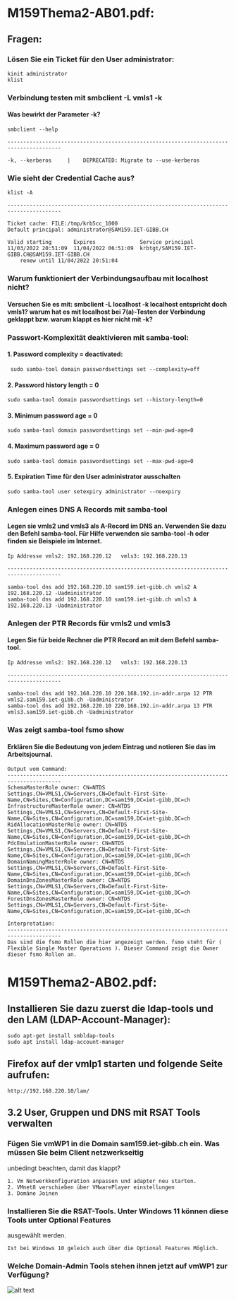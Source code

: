 # M159Thema2-AB01.pdf:
## Fragen:
### Lösen Sie ein Ticket für den User administrator:
```
kinit administrator
klist
```
### Verbindung testen mit smbclient -L vmls1 -k
#### Was bewirkt der Parameter -k?
```
smbclient --help

---------------------------------------------------------------------------------------

-k, --kerberos     |    DEPRECATED: Migrate to --use-kerberos
```
### Wie sieht der Credential Cache aus?
```
klist -A

---------------------------------------------------------------------------------------

Ticket cache: FILE:/tmp/krb5cc_1000
Default principal: administrator@SAM159.IET-GIBB.CH

Valid starting       Expires              Service principal
11/03/2022 20:51:09  11/04/2022 06:51:09  krbtgt/SAM159.IET-GIBB.CH@SAM159.IET-GIBB.CH
	renew until 11/04/2022 20:51:04

```

### Warum funktioniert der Verbindungsaufbau mit localhost nicht?
#### Versuchen Sie es mit: smbclient -L localhost -k localhost entspricht doch vmls1? warum hat es mit localhost bei 7(a)-Testen der Verbindung geklappt bzw. warum klappt es hier nicht mit -k?


### Passwort-Komplexität deaktivieren mit samba-tool:
#### 1. Password complexity = deactivated:
```
 sudo samba-tool domain passwordsettings set --complexity=off
```

#### 2. Password history length = 0
```
sudo samba-tool domain passwordsettings set --history-length=0
```

#### 3. Minimum password age = 0
```
sudo samba-tool domain passwordsettings set --min-pwd-age=0
```

#### 4. Maximum password age = 0
```
sudo samba-tool domain passwordsettings set --max-pwd-age=0
```

#### 5. Expiration Time für den User administrator ausschalten
```
sudo samba-tool user setexpiry administrator --noexpiry
```

### Anlegen eines DNS A Records mit samba-tool
#### Legen sie vmls2 und vmls3 als A-Record im DNS an. Verwenden Sie dazu den Befehl samba-tool. Für Hilfe verwenden sie samba-tool -h oder finden sie Beispiele im Internet.
```
Ip Addresse vmls2: 192.168.220.12	vmls3: 192.168.220.13

---------------------------------------------------------------------------------------

samba-tool dns add 192.168.220.10 sam159.iet-gibb.ch vmls2 A 192.168.220.12 -Uadministrator
samba-tool dns add 192.168.220.10 sam159.iet-gibb.ch vmls3 A 192.168.220.13 -Uadministrator
```

### Anlegen der PTR Records für vmls2 und vmls3
#### Legen Sie für beide Rechner die PTR Record an mit dem Befehl samba-tool.

```
Ip Addresse vmls2: 192.168.220.12	vmls3: 192.168.220.13

---------------------------------------------------------------------------------------

samba-tool dns add 192.168.220.10 220.168.192.in-addr.arpa 12 PTR vmls2.sam159.iet-gibb.ch -Uadministrator
samba-tool dns add 192.168.220.10 220.168.192.in-addr.arpa 13 PTR vmls3.sam159.iet-gibb.ch -Uadministrator
```

### Was zeigt samba-tool fsmo show
#### Erklären Sie die Bedeutung von jedem Eintrag und notieren Sie das im Arbeitsjournal.
```
Output vom Command:
---------------------------------------------------------------------------------------
SchemaMasterRole owner: CN=NTDS Settings,CN=VMLS1,CN=Servers,CN=Default-First-Site-Name,CN=Sites,CN=Configuration,DC=sam159,DC=iet-gibb,DC=ch
InfrastructureMasterRole owner: CN=NTDS Settings,CN=VMLS1,CN=Servers,CN=Default-First-Site-Name,CN=Sites,CN=Configuration,DC=sam159,DC=iet-gibb,DC=ch
RidAllocationMasterRole owner: CN=NTDS Settings,CN=VMLS1,CN=Servers,CN=Default-First-Site-Name,CN=Sites,CN=Configuration,DC=sam159,DC=iet-gibb,DC=ch
PdcEmulationMasterRole owner: CN=NTDS Settings,CN=VMLS1,CN=Servers,CN=Default-First-Site-Name,CN=Sites,CN=Configuration,DC=sam159,DC=iet-gibb,DC=ch
DomainNamingMasterRole owner: CN=NTDS Settings,CN=VMLS1,CN=Servers,CN=Default-First-Site-Name,CN=Sites,CN=Configuration,DC=sam159,DC=iet-gibb,DC=ch
DomainDnsZonesMasterRole owner: CN=NTDS Settings,CN=VMLS1,CN=Servers,CN=Default-First-Site-Name,CN=Sites,CN=Configuration,DC=sam159,DC=iet-gibb,DC=ch
ForestDnsZonesMasterRole owner: CN=NTDS Settings,CN=VMLS1,CN=Servers,CN=Default-First-Site-Name,CN=Sites,CN=Configuration,DC=sam159,DC=iet-gibb,DC=ch

Interpretation:
---------------------------------------------------------------------------------------
Das sind die fsmo Rollen die hier angezeigt werden. fsmo steht für (  Flexible Single Master Operations ). Dieser Command zeigt die Owner dieser fsmo Rollen an.
```








# M159Thema2-AB02.pdf:
## Installieren Sie dazu zuerst die ldap-tools und den LAM (LDAP-Account-Manager):
```
sudo apt-get install smbldap-tools
sudo apt install ldap-account-manager
```

## Firefox auf der vmlp1 starten und folgende Seite aufrufen:
```
http://192.168.220.10/lam/
```

## 3.2 User, Gruppen und DNS mit RSAT Tools verwalten
### Fügen Sie vmWP1 in die Domain sam159.iet-gibb.ch ein. Was müssen Sie beim Client netzwerkseitig
unbedingt beachten, damit das klappt?
```
1. Vm Netwerkkonfiguration anpassen und adapter neu starten.
2. VMnet8 verschieben über VMwarePlayer einstellungen
3. Domäne Joinen
```

### Installieren Sie die RSAT-Tools. Unter Windows 11 können diese Tools unter Optional Features
ausgewählt werden.
```
Ist bei Windows 10 geleich auch über die Optional Features Möglich.
```

### Welche Domain-Admin Tools stehen ihnen jetzt auf vmWP1 zur Verfügung?
![alt text]([http://url/to/img.png](https://www.google.com/url?sa=i&url=https%3A%2F%2F4sysops.com%2Farchives%2Finstall-rsat-for-windows-10%2F&psig=AOvVaw0MIj7KBH5yHPEzZb3ZdFdk&ust=1669368202934000&source=images&cd=vfe&ved=0CA0QjRxqFwoTCJCsm6i_xvsCFQAAAAAdAAAAABAS))
